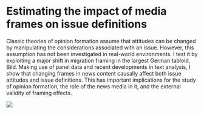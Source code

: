 # Estimating the impact of media frames on issue definitions

Classic theories of opinion formation assume that attitudes can be changed by manipulating the considerations associated with an issue. However, this assumption has not been investigated in real-world environments. I test it by exploiting a major shift in migration framing in the largest German tabloid, Bild. Making use of panel data and recent developments in text analysis, I show that changing frames in news content causally affect both issue attitudes and issue definitions. This has important implications for the study of opinion formation, the role of the news media in it, and the external validity of framing effects.

![](vis/LTT_attitudes.png)
